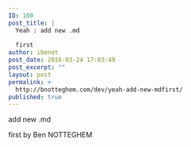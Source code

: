 ```yaml
---
ID: 100
post_title: |
  Yeah : add new .md
  
  first
author: ibenot
post_date: 2016-03-24 17:03:49
post_excerpt: ""
layout: post
permalink: >
  http://bnotteghem.com/dev/yeah-add-new-mdfirst/
published: true
---
```

add new .md

first by Ben NOTTEGHEM